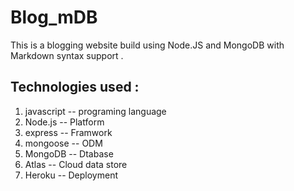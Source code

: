 # Blog_mDB
This is a blogging website build using Node.JS and  MongoDB  with Markdown syntax support .

## Technologies used :
1. javascript -- programing language
2. Node.js    -- Platform
3. express    -- Framwork
4. mongoose   -- ODM
5. MongoDB    -- Dtabase
6. Atlas      -- Cloud data store
7. Heroku     -- Deployment 
